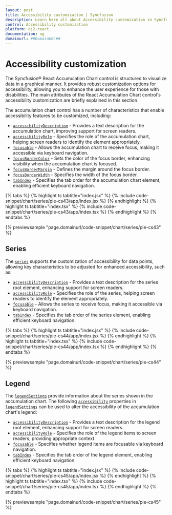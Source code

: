 ```yaml
---
layout: post
title: Accessibility customization | Syncfusion
description: Learn here all about Accessibility customization in Syncfusion React Accumulation chart component of Syncfusion Essential JS 2 and more.
control: Accessibility customization 
platform: ej2-react
documentation: ug
domainurl: ##DomainURL##
---
```


# Accessibility customization

The Syncfusion® React Accumulation Chart control is structured to visualize data in a graphical manner. It provides robust customization options for accessibility, allowing you to enhance the user experience for those with disabilities. The main attributes of the React Accumulation Chart control's accessibility customization are briefly explained in this section.

The accumulation chart control has a number of characteristics that enable accessibility features to be customized, including:

* [`accessibilityDescription`](https://ej2.syncfusion.com/react/documentation/api/accumulation-chart/accessibilityModel/#accessibilitydescription) - Provides a text description for the accumulation chart, improving support for screen readers.
* [`accessibilityRole`](https://ej2.syncfusion.com/react/documentation/api/accumulation-chart/accessibilityModel/#accessibilityrole) - Specifies the role of the accumulation chart, helping screen readers to identify the element appropriately.
* [`focusable`](https://ej2.syncfusion.com/react/documentation/api/accumulation-chart/accessibilityModel/#focusable) - Allows the accumulation chart to receive focus, making it accessible via keyboard navigation.
* [`focusBorderColor`](https://ej2.syncfusion.com/react/documentation/api/accumulation-chart#focusbordercolor) - Sets the color of the focus border, enhancing visibility when the accumulation chart is focused.
* [`focusBorderMargin`](https://ej2.syncfusion.com/react/documentation/api/accumulation-chart#focusbordermargin) - Defines the margin around the focus border.
* [`focusBorderWidth`](https://ej2.syncfusion.com/react/documentation/api/accumulation-chart#focusborderwidth) - Specifies the width of the focus border.
* [`tabIndex`](https://ej2.syncfusion.com/react/documentation/api/accumulation-chart/accessibilityModel/#tabindex) - Specifies the tab order for the accumulation chart element, enabling efficient keyboard navigation.

{% tabs %}
{% highlight ts tabtitle="index.jsx" %}
{% include code-snippet/chart/series/pie-cs43/app/index.jsx %}
{% endhighlight %}
{% highlight ts tabtitle="index.tsx" %}
{% include code-snippet/chart/series/pie-cs43/app/index.tsx %}
{% endhighlight %}
{% endtabs %}

{% previewsample "page.domainurl/code-snippet/chart/series/pie-cs43" %}

## Series

The [`series`](https://ej2.syncfusion.com/react/documentation/api/accumulation-chart#series) supports the customization of accessibility for data points, allowing key characteristics to be adjusted for enhanced accessibility, such as:

* [`accessibilityDescription`](https://ej2.syncfusion.com/react/documentation/api/accumulation-chart/accessibilityModel/#accessibilitydescription) - Provides a text description for the series root element, enhancing support for screen readers.
* [`accessibilityRole`](https://ej2.syncfusion.com/react/documentation/api/accumulation-chart/accessibilityModel/#accessibilityrole) - Specifies the role of the series, helping screen readers to identify the element appropriately.
* [`focusable`](https://ej2.syncfusion.com/react/documentation/api/accumulation-chart/accessibilityModel/#focusable) - Allows the series to receive focus, making it accessible via keyboard navigation.
* [`tabIndex`](https://ej2.syncfusion.com/react/documentation/api/accumulation-chart/accessibilityModel/#tabindex) - Specifies the tab order of the series element, enabling efficient keyboard navigation.

{% tabs %}
{% highlight ts tabtitle="index.jsx" %}
{% include code-snippet/chart/series/pie-cs44/app/index.jsx %}
{% endhighlight %}
{% highlight ts tabtitle="index.tsx" %}
{% include code-snippet/chart/series/pie-cs44/app/index.tsx %}
{% endhighlight %}
{% endtabs %}

{% previewsample "page.domainurl/code-snippet/chart/series/pie-cs44" %}

## Legend

The [`legendSettings`](https://ej2.syncfusion.com/react/documentation/api/accumulation-chart#legendsettings) provide information about the series shown in the accumulation chart. The following [`accessibility`](https://ej2.syncfusion.com/react/documentation/api/accumulation-chart/legendSettingsModel/#accessibility) properties in [`legendSettings`](https://ej2.syncfusion.com/react/documentation/api/accumulation-chart#legendsettings) can be used to alter the accessibility of the accumulation chart's legend:

* [`accessibilityDescription`](https://ej2.syncfusion.com/react/documentation/api/accumulation-chart/accessibilityModel/#accessibilitydescription) - Provides a text description for the legend root element, enhancing support for screen readers..
* [`accessibilityRole`](https://ej2.syncfusion.com/react/documentation/api/accumulation-chart/accessibilityModel/#accessibilityrole) - Specifies the role of the legend items to screen readers, providing appropriate context.
* [`focusable`](https://ej2.syncfusion.com/react/documentation/api/accumulation-chart/accessibilityModel/#focusable) - Specifies whether legend items are focusable via keyboard navigation.
* [`tabIndex`](https://ej2.syncfusion.com/react/documentation/api/accumulation-chart/accessibilityModel/#tabindex) - Specifies the tab order of the legend element, enabling efficient keyboard navigation.

{% tabs %}
{% highlight ts tabtitle="index.jsx" %}
{% include code-snippet/chart/series/pie-cs45/app/index.jsx %}
{% endhighlight %}
{% highlight ts tabtitle="index.tsx" %}
{% include code-snippet/chart/series/pie-cs45/app/index.tsx %}
{% endhighlight %}
{% endtabs %}

{% previewsample "page.domainurl/code-snippet/chart/series/pie-cs45" %}